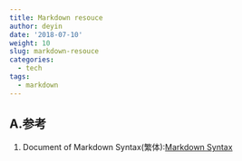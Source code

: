 ```yaml
---
title: Markdown resouce
author: deyin
date: '2018-07-10'
weight: 10
slug: markdown-resouce
categories: 
  - tech
tags:
  - markdown
---
```


## A.参考 ##

1. Document of Markdown Syntax(繁体):[Markdown Syntax](https://markdown.tw)